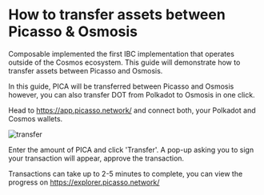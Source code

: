# How to transfer assets between Picasso & Osmosis

Composable implemented the first IBC implementation that operates outside of the Cosmos ecosystem. This guide will demonstrate how to transfer assets between Picasso and Osmosis. 

In this guide, PICA will be transferred between Picasso and Osmosis however, you can also transfer DOT from Polkadot to Osmosis in one click.

Head to https://app.picasso.network/ and connect both, your Polkadot and Cosmos wallets.

![transfer](./images-trustless-transfer/trustless-transfer.png)

Enter the amount of PICA and click 'Transfer'. A pop-up asking you to sign your transaction will appear, approve the transaction.

Transactions can take up to 2-5 minutes to complete, you can view the progress on https://explorer.picasso.network/